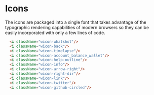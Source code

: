 # Icons

The icons are packaged into a single font that takes advantage of the typographic rendering capabilities of modern browsers so they can be easily incorporated with only a few lines of code.

<!-- STORY -->

```html
  <i className="wicon-whatshot"/>
  <i className="wicon-back"/>
  <i className="wicon-timelapse"/>
  <i className="wicon-account_balance_wallet"/>
  <i className="wicon-help-outline"/>
  <i className="wicon-info"/>
  <i className="wicon-arrow-right"/>
  <i className="wicon-right-dir"/>
  <i className="wicon-link"/>
  <i className="wicon-twitter"/>
  <i className="wicon-github-circled"/>
```
